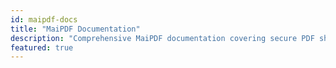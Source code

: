 ```yaml
---
id: maipdf-docs
title: "MaiPDF Documentation"
description: "Comprehensive MaiPDF documentation covering secure PDF sharing, access control, link generation, and tracking analytics for professional document management"
featured: true
---
```

